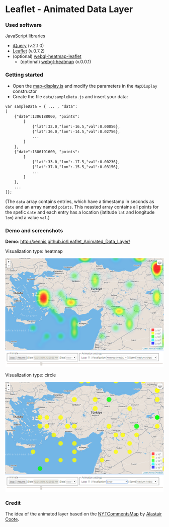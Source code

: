 # Leaflet - Animated Data Layer

### Used software

JavaScript libraries

* [jQuery](http://jquery.com) (v.2.1.0)
* [Leaflet](http://leafletjs.com/) (v.0.7.2)
* (optional) [webgl-heatmap-leaflet](https://github.com/ursudio/webgl-heatmap-leaflet)
    * (optional) [webgl-heatmap](http://github.com/pyalot/webgl-heatmap) (v.0.0.1)

### Getting started

* Open the [map-display.js](js/map/map-display.js) and modify the parameters in the `MapDisplay` constructor 
* Create the file `data/sampleData.js` and insert your data:

```
var sampleData = { ... , "data":
[
    {"date":1306188000, "points":
        [
            {"lat":32.0,"lon":-16.5,"val":0.00056},
            {"lat":36.0,"lon":-14.5,"val":0.02756},
            ...
        ]
    },
    {"date":1306191600, "points":
        [
            {"lat":33.0,"lon":-17.5,"val":0.00236},
            {"lat":37.0,"lon":-15.5,"val":0.03156},
            ...
        ]
    },
    ...
]};

```
(The `data` array contains entries, which have a timestamp in seconds as `date` and an array named `points`. This neasted array contains all points for the spefic `date` and each entry has a location (latitude `lat` and longitude `lon`) and a value `val`.)

### Demo and screenshots

**Demo**: http://xennis.github.io/Leaflet_Animated_Data_Layer/

Visualization type: heatmap

![heatmap](_screenshots/heatmap.png)

Visualization type: circle

![circle](_screenshots/circle.png)

### Credit

The idea of the animated layer based on the [NYTCommentsMap](https://github.com/alastaircoote/NYTCommentsMap) by [Alastair Coote](https://github.com/alastaircoote).

